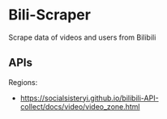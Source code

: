 # Bili-Scraper
Scrape data of videos and users from Bilibili

## APIs

Regions:

- https://socialsisteryi.github.io/bilibili-API-collect/docs/video/video_zone.html